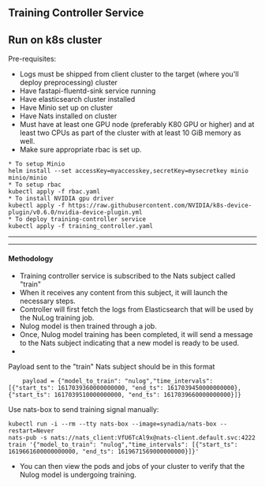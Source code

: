 ## Training Controller Service

## Run on k8s cluster
Pre-requisites:
* Logs must be shipped from client cluster to the target (where you'll deploy preprocessing) cluster
* Have fastapi-fluentd-sink service running
* Have elasticsearch cluster installed
* Have Minio set up on cluster
* Have Nats installed on cluster
* Must have at least one GPU node (preferably K80 GPU or higher) and at least two CPUs as part of the cluster with at least 10 GiB memory as well.
* Make sure appropriate rbac is set up.

```
* To setup Minio
helm install --set accessKey=myaccesskey,secretKey=mysecretkey minio minio/minio
* To setup rbac
kubectl apply -f rbac.yaml
* To install NVIDIA gpu driver
kubectl apply -f https://raw.githubusercontent.com/NVIDIA/k8s-device-plugin/v0.6.0/nvidia-device-plugin.yml
* To deploy training-controller service
kubectl apply -f training_controller.yaml
```
---
---
#### Methodology
* Training controller service is subscribed to the Nats subject called "train"
* When it receives any content from this subject, it will launch the necessary steps.
* Controller will first fetch the logs from Elasticsearch that will be used by the NuLog training job.
* Nulog model is then trained through a job.
* Once, Nulog model training has been completed, it will send a message to the Nats subject indicating that a new model is ready to be used.
*
Payload sent to the "train" Nats subject should be in this format
```
    payload = {"model_to_train": "nulog","time_intervals": [{"start_ts": 1617039360000000000, "end_ts": 1617039450000000000}, {"start_ts": 1617039510000000000, "end_ts": 1617039660000000000}]}

```

Use nats-box to send training signal manually:
```
kubectl run -i --rm --tty nats-box --image=synadia/nats-box --restart=Never
nats-pub -s nats://nats_client:VfU6TcAl9x@nats-client.default.svc:4222 train '{"model_to_train": "nulog","time_intervals": [{"start_ts": 1619661600000000000, "end_ts": 1619671569000000000}]}'
```
* You can then view the pods and jobs of your cluster to verify that the Nulog model is undergoing training.
